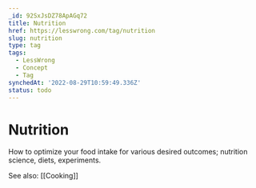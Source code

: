 ```yaml
---
_id: 92SxJsDZ78ApAGq72
title: Nutrition
href: https://lesswrong.com/tag/nutrition
slug: nutrition
type: tag
tags:
  - LessWrong
  - Concept
  - Tag
synchedAt: '2022-08-29T10:59:49.336Z'
status: todo
---
```


# Nutrition

How to optimize your food intake for various desired outcomes; nutrition science, diets, experiments.

See also: [[Cooking]]
